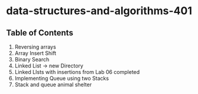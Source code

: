 # data-structures-and-algorithms-401

## Table of Contents

1. Reversing arrays
2. Array Insert Shift
3. Binary Search
4. Linked List -> new Directory
5. Linked LIsts with insertions from Lab 06 completed
6. Implementing Queue using two Stacks 
7. Stack and queue animal shelter 